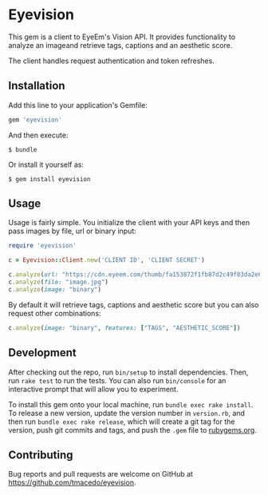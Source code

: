 # Eyevision

This gem is a client to EyeEm's Vision API. It provides functionality to analyze an imageand retrieve tags, captions and an aesthetic score.

The client handles request authentication and token refreshes.

## Installation

Add this line to your application's Gemfile:

```ruby
gem 'eyevision'
```

And then execute:

    $ bundle

Or install it yourself as:

    $ gem install eyevision

## Usage

Usage is fairly simple. You initialize the client with your API keys and then pass images by file, url or binary input:

```ruby
require 'eyevision'

c = Eyevision::Client.new('CLIENT ID', 'CLIENT SECRET')

c.analyze(url: "https://cdn.eyeem.com/thumb/fa153872f1fb87d2c49f03da2e605cbdc343230d-1479466499934/1200/1200")
c.analyze(file: "image.jpg")
c.analyze(image: "binary")
```

By default it will retrieve tags, captions and aesthetic score but you can also request other combinations:

```ruby
c.analyze(image: "binary", features: ["TAGS", "AESTHETIC_SCORE"])
```

## Development

After checking out the repo, run `bin/setup` to install dependencies. Then, run `rake test` to run the tests. You can also run `bin/console` for an interactive prompt that will allow you to experiment.

To install this gem onto your local machine, run `bundle exec rake install`. To release a new version, update the version number in `version.rb`, and then run `bundle exec rake release`, which will create a git tag for the version, push git commits and tags, and push the `.gem` file to [rubygems.org](https://rubygems.org).

## Contributing

Bug reports and pull requests are welcome on GitHub at https://github.com/tmacedo/eyevision.

